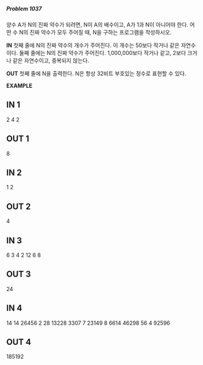 #####   Problem 1037  ######
양수 A가 N의 진짜 약수가 되려면, N이 A의 배수이고, A가 1과 N이 아니어야 한다. 어떤 수 N의 진짜 약수가 모두 주어질 때, N을 구하는 프로그램을 작성하시오.


 **IN** 
첫째 줄에 N의 진짜 약수의 개수가 주어진다. 이 개수는 50보다 작거나 같은 자연수이다. 둘째 줄에는 N의 진짜 약수가 주어진다. 1,000,000보다 작거나 같고, 2보다 크거나 같은 자연수이고, 중복되지 않는다.


 **OUT** 
첫째 줄에 N을 출력한다. N은 항상 32비트 부호있는 정수로 표현할 수 있다.


 **EXAMPLE** 
## IN 1 ###
2
4 2
## OUT 1 ###
8
## IN 2 ###
1
2
## OUT 2 ###
4
## IN 3 ###
6
3 4 2 12 6 8
## OUT 3 ###
24
## IN 4 ###
14
14 26456 2 28 13228 3307 7 23149 8 6614 46298 56 4 92596
## OUT 4 ###
185192
